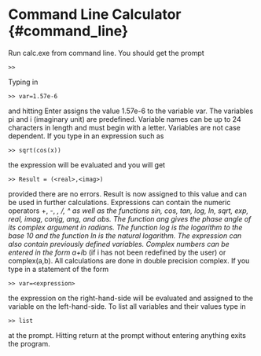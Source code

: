 # Command Line Calculator {#command_line}

Run calc.exe from command line. You should get the prompt

```
>> 
```
Typing in 
```
>> var=1.57e-6
```
and hitting Enter assigns the value 1.57e-6 to the variable var. The variables
pi and i (imaginary unit) are predefined. Variable names can be up to 24 
characters in length and must begin with a letter. Variables are not case 
dependent. If you type in an expression such as
```
>> sqrt(cos(x))
```
the expression will be evaluated and you will get
```
>> Result = (<real>,<imag>)
```
provided there are no errors. Result is now assigned to this value and can be
used in further calculations. Expressions can contain the numeric operators 
+, -, *, /, ^ as well as the functions sin, cos, tan, log, ln, sqrt, exp, 
real, imag, conjg, ang, and abs. The function ang gives the phase angle of its 
complex argument in radians. The function log is the logarithm to the base 10 
and the function ln is the natural logarithm. The expression can also contain 
previously defined variables. Complex numbers can be entered in the form a+i*b
(if i has not been redefined by the user) or complex(a,b). All calculations are
done in double precision complex. If you type in a statement of the form
```
>> var=<expression>
```
the expression on the right-hand-side will be evaluated and assigned to the
variable on the left-hand-side. To list all variables and their values type in
```
>> list
```
at the prompt.  Hitting return at the prompt 
without entering anything exits the program.
